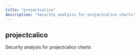 ```yaml
---
title: "projectcalico"
description: "Security analysis for projectcalico charts"
---
```


## projectcalico

Security analysis for projectcalico charts
